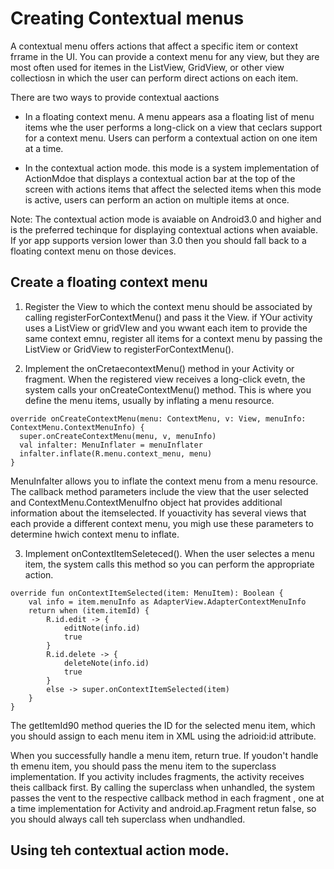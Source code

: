 # Creating Contextual menus
A contextual menu offers actions that affect a specific item or context frrame in the UI. You can provide a context menu for any view, but they are most often used for itemes in the ListView, GridView, or other view collectiosn in which the user can perform direct actions on each item. 

There are two ways to provide contextual aactions

- In a floating context menu.  A menu appears asa a floating list of menu items whe the user performs a long-click on a view that ceclars support for a context menu. Users can perform a contextual action on one item at a time. 

- In the contextual action mode. this mode is a system implementation of ActionMdoe that displays a contextual action bar at the top of the screen with actions items that affect the selected items when this mode is active, users can perform an action on multiple items at once. 

Note: The contextual action mode is avaiable on Android3.0 and higher and is the preferred techinque for displaying contextual actions when avaiable. If yor app supports version lower than 3.0 then you should fall back to a floating context menu on those devices. 

## Create a floating context menu
1. Register the View to which the context menu should be associated by calling registerForContextMenu() and pass it the View. if YOur activity uses a ListView or gridVIew and you wwant each item to provide the same context emnu, register all items for a context menu by passing the ListView or GridView to registerForContextMenu(). 

2. Implement the onCretaecontextMenu() method in your Activity or fragment. When the registered view receives a long-click evetn, the system calls your onCreateContextMenu() method. This is where you define the menu items, usually by inflating a menu resource. 

```
override onCreateContextMenu(menu: ContextMenu, v: View, menuInfo: ContextMenu.ContextMenuInfo) {
  super.onCreateContextMenu(menu, v, menuInfo)
  val infalter: MenuInflater = menuInflater
  infalter.inflate(R.menu.context_menu, menu)
}
```

MenuInfalter allows you to inflate the context menu from a menu resource. The callback method parameters include the view that the user selected and ContextMenu.ContextMenuIfno object hat provides additional information about the itemselected. If youactivity has several views that each provide a different context menu, you migh use these parameters to determine hwich context menu to inflate. 

3. Implement onContextItemSeleteced(). When the user selectes a menu item, the system calls this method so you can perform the appropriate action. 
```
override fun onContextItemSelected(item: MenuItem): Boolean {
    val info = item.menuInfo as AdapterView.AdapterContextMenuInfo
    return when (item.itemId) {
        R.id.edit -> {
            editNote(info.id)
            true
        }
        R.id.delete -> {
            deleteNote(info.id)
            true
        }
        else -> super.onContextItemSelected(item)
    }
}
```

The getItemId90 method queries the ID for the selected menu item, which you should assign to each menu item in XML using the adrioid:id attribute. 

When you successfully handle a menu item, return true. If youdon't handle th emenu item, you should pass the menu item to the superclass implementation. If you activity includes fragments, the activity receives theis callback first. By calling the superclass when unhandled, the system passes the vent to the respective callback method in each fragment , one at a time implementation for Activity and android.ap.Fragment retun false, so you should always call teh superclass when undhandled. 

## Using teh contextual action mode. 

